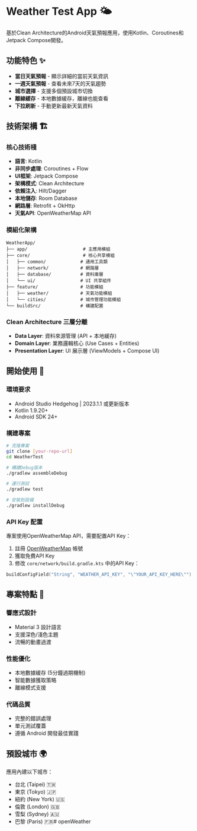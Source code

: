 # Weather Test App 🌤️

基於Clean Architecture的Android天氣預報應用，使用Kotlin、Coroutines和Jetpack Compose開發。

## 功能特色 ✨

- **當日天氣預報** - 顯示詳細的當前天氣資訊
- **一週天氣預報** - 查看未來7天的天氣趨勢
- **城市選擇** - 支援多個預設城市切換
- **離線緩存** - 本地數據緩存，離線也能查看
- **下拉刷新** - 手動更新最新天氣資料

## 技術架構 🏗️

### 核心技術棧
- **語言**: Kotlin
- **非同步處理**: Coroutines + Flow
- **UI框架**: Jetpack Compose
- **架構模式**: Clean Architecture
- **依賴注入**: Hilt/Dagger
- **本地儲存**: Room Database
- **網路層**: Retrofit + OkHttp
- **天氣API**: OpenWeatherMap API

### 模組化架構
```
WeatherApp/
├── app/                     # 主應用模組
├── core/                    # 核心共享模組
│   ├── common/             # 通用工具類
│   ├── network/            # 網路層
│   ├── database/           # 資料庫層
│   └── ui/                 # UI 共享組件
├── feature/                # 功能模組
│   ├── weather/            # 天氣功能模組
│   └── cities/             # 城市管理功能模組
└── buildSrc/               # 構建配置
```

### Clean Architecture 三層分離
- **Data Layer**: 資料來源管理 (API + 本地緩存)
- **Domain Layer**: 業務邏輯核心 (Use Cases + Entities)
- **Presentation Layer**: UI 展示層 (ViewModels + Compose UI)

## 開始使用 🚀

### 環境要求
- Android Studio Hedgehog | 2023.1.1 或更新版本
- Kotlin 1.9.20+
- Android SDK 24+

### 構建專案
```bash
# 克隆專案
git clone [your-repo-url]
cd WeatherTest

# 構建Debug版本
./gradlew assembleDebug

# 運行測試
./gradlew test

# 安裝到設備
./gradlew installDebug
```

### API Key 配置
專案使用OpenWeatherMap API，需要配置API Key：

1. 註冊 [OpenWeatherMap](https://openweathermap.org/api) 帳號
2. 獲取免費API Key
3. 修改 `core/network/build.gradle.kts` 中的API Key：
```kotlin
buildConfigField("String", "WEATHER_API_KEY", "\"YOUR_API_KEY_HERE\"")
```

## 專案特點 🌟

### 響應式設計
- Material 3 設計語言
- 支援深色/淺色主題
- 流暢的動畫過渡

### 性能優化
- 本地數據緩存 (5分鐘過期機制)
- 智能數據獲取策略
- 離線模式支援

### 代碼品質
- 完整的錯誤處理
- 單元測試覆蓋
- 遵循 Android 開發最佳實踐

## 預設城市 🌍
應用內建以下城市：
- 台北 (Taipei) 🇹🇼
- 東京 (Tokyo) 🇯🇵
- 紐約 (New York) 🇺🇸
- 倫敦 (London) 🇬🇧
- 雪梨 (Sydney) 🇦🇺
- 巴黎 (Paris) 🇫🇷# openWeather
